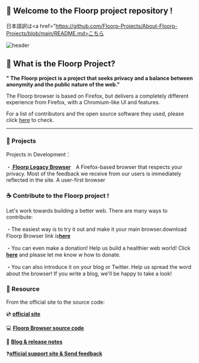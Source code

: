 ## 👋 Welcome to the Floorp project repository !
日本語訳は<a href="https://github.com/Floorp-Projects/About-Floorp-Projects/blob/main/README.md>こちら</a>

![header](https://user-images.githubusercontent.com/73892113/149768491-79861cc9-26e8-4cff-89dc-5bb84843b425.png)

## 💫 What is the Floorp Project?
<strong> " The Floorp project is a project that seeks privacy and a balance between anonymity and the public nature of the web."</strong>

The Floorp browser is based on Firefox, but delivers a completely different experience from Firefox, with a Chromium-like UI and features.
<br>

For a list of contributors and the open source software they used, please click <a href="https://addons.mozilla.org">here</a> to check.

---
### 🔨 Projects

Projects in Development：

・<strong><a href="https://floorp.ablaze.one"> Floorp Legacy Browser</a></strong>　A Firefox-based browser that respects your privacy. Most of the feedback we receive from our users is immediately reflected in the site. A user-first browser
<br>
### ☕ Contribute to the Floorp project !

Let's work towards building a better web. There are many ways to contribute:

・The easiest way is to try it out and make it your main browser.download Floorp Browser link is<strong><a href="https://floorp.ablaze.one">here</a></strong>

・You can even make a donation! Help us build a healthier web world! Click <strong><a href="https://support.ablaze.one/contact">here</a></strong> and please let me know w how to donate.

・You can also introduce it on your blog or Twitter. Help us spread the word about the browser! If you write a blog, we'll be happy to take a look!

### 👐 Resource

From the official site to the source code:

💿 <strong><a href="https://floorp.ablaze.one">official site</a></strong>

💻 <strong><a href="https://https://github.com/Floorp-Projects/Floorp-legacy-dev">Floorp Browser source code</a></strong>

📘 <strong><a href="https://blog.ablaze.one">Blog & release notes</a></strong>

❓<strong><a href="https://support.ablaze.one">official support site & Send feedback</a></strong>
